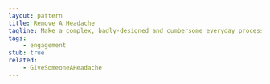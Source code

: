 ```yaml
---
layout: pattern
title: Remove A Headache
tagline: Make a complex, badly-designed and cumbersome everyday process easier, and the result may be a completely different interaction.
tags:
    - engagement
stub: true
related:
    - GiveSomeoneAHeadache
---
```

